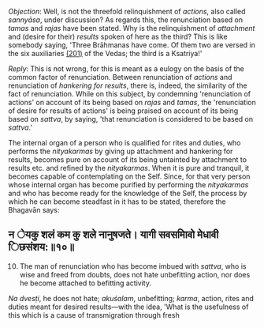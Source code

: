 *Objection*: Well, is not the threefold relinquishment of *actions*, also called *sannyāsa*, under discussion? As regards this, the renunciation based on *tamas* and *rajas* have been stated. Why is the relinquishment of *attachment* and (desire for their) *results* spoken of here as the third? This is like somebody saying, 'Three Brāhmanas have come. Of them two are versed in the six auxiliaries [\(201\)](#page--1-0) of the Vedas; the third is a Ksatriya!'

*Reply*: This is not wrong, for this is meant as a eulogy on the basis of the common factor of renunciation. Between renunciation of *actions* and renunciation of *hankering for results*, there is, indeed, the similarity of the fact of renunciation. While on this subject, by condemning 'renunciation of actions' on account of its being based on *rajas* and *tamas*, the 'renunciation of desire for results of actions' is being praised on account of its being based on *sattva*, by saying, 'that renunciation is considered to be based on *sattva*.'

The internal organ of a person who is qualified for rites and duties, who performs the *nityakarmas* by giving up attachment and hankering for results, becomes pure on account of its being untainted by attachment to results etc. and refined by the *nityakarmas*. When it is pure and tranquil, it becomes capable of contemplating on the Self. Since, for that very person whose internal organ has become purified by performing the *nityakarmas* and who has become ready for the knowledge of the Self, the process by which he can become steadfast in it has to be stated, therefore the Bhagavān says:

## न ेयकु शलं कम कु शले नानुषजते। यागी सवसमािवो मेधावी िछसंशय:॥१०॥

10. The man of renunciation who has become imbued with *sattva*, who is wise and freed from doubts, does not hate unbefitting action, nor does he become attached to befitting activity.

*Na dvesṭi*, he does not hate; *akuśalam*, unbefitting; *karma*, action, rites and duties meant for desired results—with the idea, 'What is the usefulness of this which is a cause of transmigration through fresh